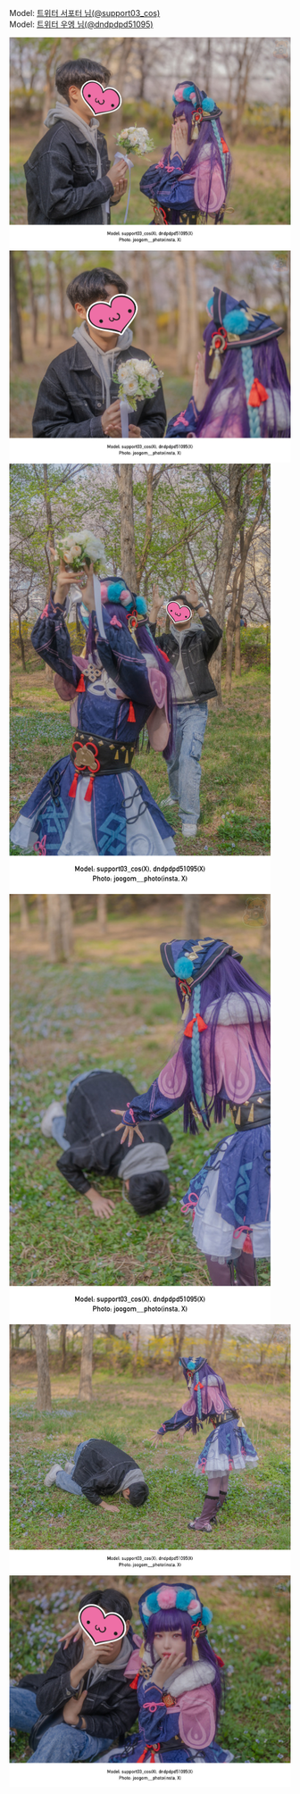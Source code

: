 ﻿---
dddd: 2024.04.06 양시숲 벚꽃
nickname: 서포터+우엥
sns_type: x
sns_id: support03_cos, dndpdpd51095
---

<a name="support03_cos+dndpdpd51095"></a>
Model: <a href="https://x.com/support03_cos" target="_blank">트위터 서포터 님(@support03_cos)</a>  
Model: <a href="https://x.com/dndpdpd51095" target="_blank">트위터 우엥 님(@dndpdpd51095)</a>

![DSC09159-2.jpg](/assets/img/2024/04-06/서포터+우엥/DSC09159-2.jpg)
![DSC09161-2.jpg](/assets/img/2024/04-06/서포터+우엥/DSC09161-2.jpg)
![DSC09165-2.jpg](/assets/img/2024/04-06/서포터+우엥/DSC09165-2.jpg)
![DSC09166-2.jpg](/assets/img/2024/04-06/서포터+우엥/DSC09166-2.jpg)
![DSC09168-2.jpg](/assets/img/2024/04-06/서포터+우엥/DSC09168-2.jpg)
![MTXXMR20240406203617611.jpg](/assets/img/2024/04-06/서포터+우엥/MTXXMR20240406203617611.jpg)